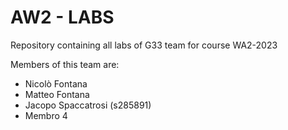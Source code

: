 # AW2 - LABS
Repository containing all labs of G33 team for course WA2-2023

Members of this team are:
* Nicolò Fontana
* Matteo Fontana
* Jacopo Spaccatrosi (s285891)
* Membro 4
 
